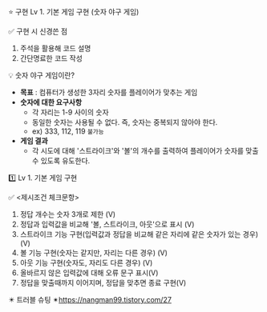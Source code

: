 ⭐ 구현 
Lv 1. 기본 게임 구현 (숫자 야구 게임)



✅ 구현 시 신경쓴 점
1. 주석을 활용해 코드 설명
2. 간단명료한 코드 작성



💡 숫자 야구 게임이란?
- **목표** : 컴퓨터가 생성한 3자리 숫자를 플레이어가 맞추는 게임
- **숫자에 대한 요구사항**
    - 각 자리는 1-9 사이의 숫자
    - 동일한 숫자는 사용될 수 없다. 즉, 숫자는 중복되지 않아야 한다.
    - ex) 333, 112, 119 `불가능`
- **게임 결과**
    - 각 시도에 대해 '스트라이크'와 '볼'의 개수를 출력하여 플레이어가 숫자를 맞출 수 있도록 유도한다.


 

1️⃣ Lv 1. 기본 게임 구현


✅ <제시조건 체크문항>
1. 정답 개수는 숫자 3개로 제한 (V)
2. 정답과 입력값을 비교해 '볼, 스트라이크, 아웃'으로 표시 (V)
3. 스트라이크 기능 구현(입력값과 정답을 비교해 같은 자리에 같은 숫자가 있는 경우) (V)
4. 볼 기능 구현(숫자는 같지만, 자리는 다른 경우) (V)
5. 아웃 기능 구현(숫자도, 자리도 다른 경우) (V)
6. 올바르지 않은 입력값에 대해 오류 문구 표시(V)
7. 정답을 맞출때까지 이어지며, 정답을 맞추면 종료 구현(V)

✴️ 트러블 슈팅
✴https://nangman99.tistory.com/27
